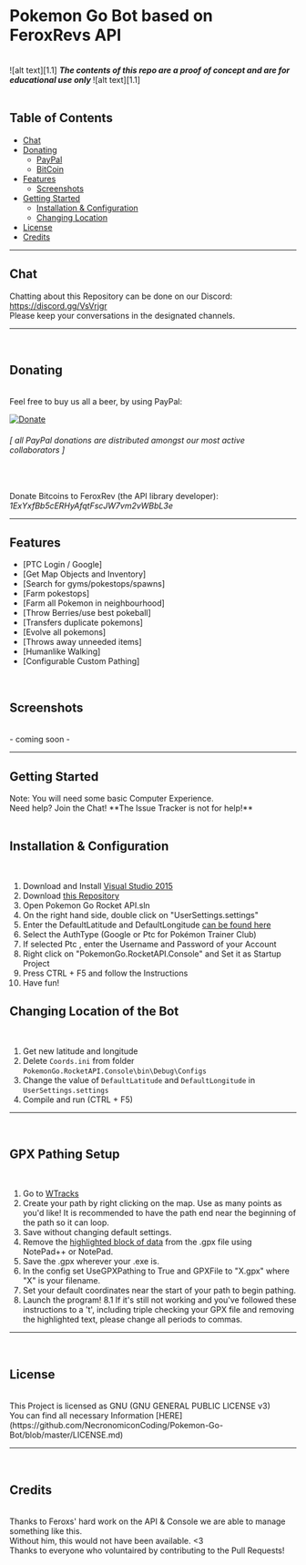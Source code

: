 <!-- define warning icon -->
[1.1]: http://i.imgur.com/M4fJ65n.png (ATTENTION)
[1.2]: http://i.imgur.com/NNcGs1n.png (BTC)
<!-- title -->
<h1>Pokemon Go Bot based on FeroxRevs API</h1>
<br/>
<!-- disclaimer -->
![alt text][1.1] <strong><em> The contents of this repo are a proof of concept and are for educational use only </em></strong> ![alt text][1.1]
<br/>
<br/>

<h2>Table of Contents</h2>

- [Chat](#chat)
- [Donating](#donating)
  - [PayPal](#paypal)
  - [BitCoin](#btc)
- [Features](#features)
  - [Screenshots](#screenshots)
- [Getting Started](#getting-started)
  - [Installation & Configuration](#install-config)
  - [Changing Location](#changing-location)
- [License](#license)
- [Credits](#credits)

<hr/>

<h2><a name="chat">Chat</a></h2>

Chatting about this Repository can be done on our Discord: https://discord.gg/VsVrjgr <br/>
Please keep your conversations in the designated channels.
<br/>
<hr/>
<br/>
<h2><a name="donating">Donating</a></h2>
<br/>
<a name="paypal">Feel free to buy us all a beer, by using PayPal:</a>

[![Donate](https://www.paypalobjects.com/en_US/i/btn/btn_donate_LG.gif)](https://www.paypal.com/cgi-bin/webscr?cmd=_donations&business=farhaninoor1%40gmail%2ecom&lc=GB&item_name=POGO%20Bot%20Donations&item_number=POGO&no_note=0&currency_code=USD&bn=PP%2dDonationsBF%3abtn_donateCC_LG_global%2egif%3aNonHostedGuest)<br/>

<h6><em>[ all PayPal donations are distributed amongst our most active collaborators ]</em></h6><br/>

<a name="btc">Donate Bitcoins to FeroxRev (the API library developer): *1ExYxfBb5cERHyAfqtFscJW7vm2vWBbL3e*</a><br/>

<hr/>

<h2><a name="features">Features</a></h2>

 - [PTC Login / Google]
 - [Get Map Objects and Inventory]
 - [Search for gyms/pokestops/spawns]
 - [Farm pokestops]
 - [Farm all Pokemon in neighbourhood]
 - [Throw Berries/use best pokeball]
 - [Transfers duplicate pokemons]
 - [Evolve all pokemons]
 - [Throws away unneeded items]
 - [Humanlike Walking]
 - [Configurable Custom Pathing]

<br/>
<h2><a name="screenshots">Screenshots</a></h2><br/>
- coming soon -<br/>
<hr/>

<h2><a name="getting-started">Getting Started</a></h2>
Note: You will need some basic Computer Experience.<br/>
Need help? <a name="chat">Join the Chat!</a> **The Issue Tracker is not for help!**<br/>
<br/>
<h2><a name="install-config">Installation & Configuration</a></h2><br/>

1. Download and Install [Visual Studio 2015](https://go.microsoft.com/fwlink/?LinkId=691979&clcid=0x409)
2. Download [this Repository](https://github.com/NecronomiconCoding/Pokemon-Go-Bot/archive/master.zip)
3. Open Pokemon Go Rocket API.sln
4. On the right hand side, double click on "UserSettings.settings"
5. Enter the DefaultLatitude and DefaultLongitude [can be found here](http://mondeca.com/index.php/en/any-place-en)
6. Select the AuthType (Google or Ptc for Pokémon Trainer Club)
7. If selected Ptc , enter the Username and Password of your Account
8. Right click on "PokemonGo.RocketAPI.Console" and Set it as Startup Project
9. Press CTRL + F5 and follow the Instructions
10. Have fun!<br/>

<h2><a name="changing-location">Changing Location of the Bot</a></h2><br/>

1. Get new latitude and longitude
2. Delete `Coords.ini` from folder `PokemonGo.RocketAPI.Console\bin\Debug\Configs`
3. Change the value of `DefaultLatitude` and `DefaultLongitude` in `UserSettings.settings`
4. Compile and run (CTRL + F5)<br/>

<hr/>
<br/>

<h2><a name="gpx-setup">GPX Pathing Setup</a></h2><br/>

1. Go to [WTracks](https://wtracks.appspot.com/)
2. Create your path by right clicking on the map. Use as many points as you'd like! It is recommended to have the path end near the beginning of the path so it can loop.
3. Save without changing default settings.
4. Remove the [highlighted block of data](http://i.imgur.com/Px6Ba22.png) from the .gpx file using NotePad++ or NotePad.
5. Save the .gpx wherever your .exe is.
6. In the config set UseGPXPathing to True and GPXFile to "X.gpx" where "X" is your filename.
7. Set your default coordinates near the start of your path to begin pathing.
8. Launch the program!
8.1 If it's still not working and you've followed these instructions to a 't', including triple checking your GPX file and removing the highlighted text, please change all periods to commas.

<hr/>
<br/>

<h2><a name="license">License</a></h2><br/>
This Project is licensed as GNU (GNU GENERAL PUBLIC LICENSE v3) 
<br/>
You can find all necessary Information [HERE](https://github.com/NecronomiconCoding/Pokemon-Go-Bot/blob/master/LICENSE.md)
<br/>
<hr/>
<br/>

<h2><a name="credits">Credits</a></h2><br/>
Thanks to Feroxs' hard work on the API & Console we are able to manage something like this.<br/>
Without him, this would not have been available. <3
<br/>
Thanks to everyone who voluntaired by contributing to the Pull Requests!

